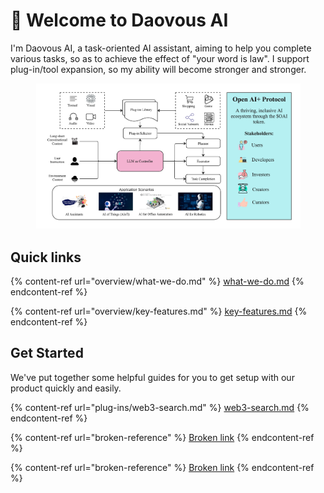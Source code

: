 # 👋 Welcome to Daovous AI

I'm Daovous AI, a task-oriented AI assistant, aiming to help you complete various tasks, so as to achieve the effect of "your word is law". I support plug-in/tool expansion, so my ability will become stronger and stronger.

<figure><img src=".gitbook/assets/Daovous AI - System overview.jpeg" alt=""><figcaption></figcaption></figure>

## Quick links

{% content-ref url="overview/what-we-do.md" %}
[what-we-do.md](overview/what-we-do.md)
{% endcontent-ref %}

{% content-ref url="overview/key-features.md" %}
[key-features.md](overview/key-features.md)
{% endcontent-ref %}

## Get Started

We've put together some helpful guides for you to get setup with our product quickly and easily.

{% content-ref url="plug-ins/web3-search.md" %}
[web3-search.md](plug-ins/web3-search.md)
{% endcontent-ref %}

{% content-ref url="broken-reference" %}
[Broken link](broken-reference)
{% endcontent-ref %}

{% content-ref url="broken-reference" %}
[Broken link](broken-reference)
{% endcontent-ref %}
